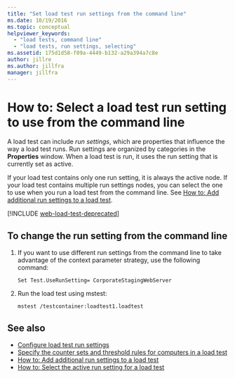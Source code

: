 ```yaml
---
title: "Set load test run settings from the command line"
ms.date: 10/19/2016
ms.topic: conceptual
helpviewer_keywords:
  - "load tests, command line"
  - "load tests, run settings, selecting"
ms.assetid: 175d1d58-f09a-4449-b132-a29a394a7c8e
author: jillre
ms.author: jillfra
manager: jillfra
---
```

# How to: Select a load test run setting to use from the command line

A load test can include *run settings*, which are properties that influence the way a load test runs. Run settings are organized by categories in the **Properties** window. When a load test is run, it uses the run setting that is currently set as active.

If your load test contains only one run setting, it is always the active node. If your load test contains multiple run settings nodes, you can select the one to use when you run a load test from the command line. See [How to: Add additional run settings to a load test](../test/how-to-add-additional-run-settings-to-a-load-test.md).

[!INCLUDE [web-load-test-deprecated](includes/web-load-test-deprecated.md)]

## To change the run setting from the command line

1. If you want to use different run settings from the command line to take advantage of the context parameter strategy, use the following command:

    `Set Test.UseRunSetting= CorporateStagingWebServer`

2. Run the load test using mstest:

    `mstest /testcontainer:loadtest1.loadtest`

## See also

- [Configure load test run settings](../test/configure-load-test-run-settings.md)
- [Specify the counter sets and threshold rules for computers in a load test](../test/specify-counter-sets-and-threshold-rules-for-load-testing.md)
- [How to: Add additional run settings to a load test](../test/how-to-add-additional-run-settings-to-a-load-test.md)
- [How to: Select the active run setting for a load test](../test/how-to-select-the-active-run-setting-for-a-load-test.md)
